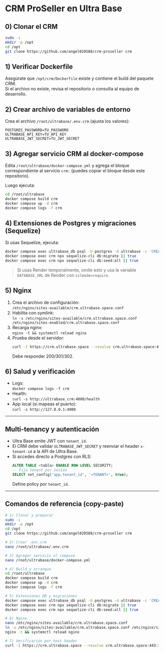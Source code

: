 # CRM ProSeller en Ultra Base

## 0) Clonar el CRM

```bash
sudo -i
mkdir -p /opt
cd /opt
git clone https://github.com/angel020588/crm-proseller crm
```

## 1) Verificar Dockerfile

Asegúrate que `/opt/crm/Dockerfile` existe y contiene el build del paquete CRM.  
Si el archivo no existe, revisa el repositorio o consulta al equipo de desarrollo.

## 2) Crear archivo de variables de entorno

Crea el archivo `/root/ultrabase/.env.crm` (ajusta los valores):

```env
POSTGRES_PASSWORD=TU_PASSWORD
ULTRABASE_API_KEY=TU_API_KEY
ULTRABASE_JWT_SECRET=TU_JWT_SECRET
```

## 3) Agregar servicio CRM al docker-compose

Edita `/root/ultrabase/docker-compose.yml` y agrega el bloque correspondiente al servicio `crm:` (puedes copiar el bloque desde este repositorio).

Luego ejecuta:

```bash
cd /root/ultrabase
docker compose build crm
docker compose up -d crm
docker compose logs -f crm
```

## 4) Extensiones de Postgres y migraciones (Sequelize)

Si usas Sequelize, ejecuta:

```bash
docker compose exec ultrabase_db psql -U postgres -d ultrabase -c 'CREATE EXTENSION IF NOT EXISTS "uuid-ossp"; CREATE EXTENSION IF NOT EXISTS pgcrypto;'
docker compose exec crm npx sequelize-cli db:migrate || true
docker compose exec crm npx sequelize-cli db:seed:all || true
```
> Si usas Render temporalmente, omite esto y usa la variable `DATABASE_URL` de Render con `sslmode=require`.

## 5) Nginx

1. Crea el archivo de configuración:  
   `/etc/nginx/sites-available/crm.ultrabase.space.conf`
2. Habilita con symlink:  
   `ln -s /etc/nginx/sites-available/crm.ultrabase.space.conf /etc/nginx/sites-enabled/crm.ultrabase.space.conf`
3. Recarga nginx:  
   `nginx -t && systemctl reload nginx`
4. Prueba desde el servidor:
   ```bash
   curl -I https://crm.ultrabase.space --resolve crm.ultrabase.space:443:127.0.0.1 -k
   ```
   Debe responder 200/301/302.

## 6) Salud y verificación

- Logs:  
  `docker compose logs -f crm`
- Health:  
  `curl -s http://ultrabase_crm:4000/health`
- App local (si mapeas el puerto):  
  `curl -s http://127.0.0.1:4000`

---

## Multi-tenancy y autenticación

- Ultra Base emite JWT con `tenant_id`.
- El CRM debe validar `ULTRABASE_JWT_SECRET` y reenviar el header `x-tenant-id` a la API de Ultra Base.
- Si accedes directo a Postgres con RLS:
  ```sql
  ALTER TABLE <tabla> ENABLE ROW LEVEL SECURITY;
  -- Fija tenant por sesión
  SELECT set_config('app.tenant_id', '<TENANT>', true);
  ```
  Define policy por `tenant_id`.

---

## Comandos de referencia (copy-paste)

```bash
# 1) Clonar y preparar
sudo -i
mkdir -p /opt
cd /opt
git clone https://github.com/angel020588/crm-proseller crm

# 2) Crear .env.crm
nano /root/ultrabase/.env.crm

# 3) Agregar servicio al compose
nano /root/ultrabase/docker-compose.yml

# 4) Build y arranque
cd /root/ultrabase
docker compose build crm
docker compose up -d crm
docker compose logs -f crm

# 5) Extensiones DB y migraciones
docker compose exec ultrabase_db psql -U postgres -d ultrabase -c 'CREATE EXTENSION IF NOT EXISTS "uuid-ossp"; CREATE EXTENSION IF NOT EXISTS pgcrypto;'
docker compose exec crm npx sequelize-cli db:migrate || true
docker compose exec crm npx sequelize-cli db:seed:all || true

# 6) Nginx
nano /etc/nginx/sites-available/crm.ultrabase.space.conf
ln -s /etc/nginx/sites-available/crm.ultrabase.space.conf /etc/nginx/sites-enabled/crm.ultrabase.space.conf
nginx -t && systemctl reload nginx

# 7) Verificación por host header
curl -I https://crm.ultrabase.space --resolve crm.ultrabase.space:443:127.0.0.1 -k
```